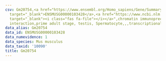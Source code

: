 ```yaml
---
csv: Gm20754,<a href="https://www.ensembl.org/Homo_sapiens/Gene/Summary?db=core;g=ENSMUSG00000103428"
  target="_blank">ENSMUSG00000103428</a>,<a href="https://www.ncbi.nlm.nih.gov/pubmed/25450459"
  target="_blank"><i class="fas fa-file"></i></a>",chromatin immunoprecipitation assay,direct
  interaction,prime adult stage, testis, Spermatocyte,,,transcriptional regulation,
data_alias: Gm20754
data_id: ENSMUSG00000103428
data_numevidence: 1
data_species: Mus musculus
data_taxid: '10090'
title: Gm20754
---
```

